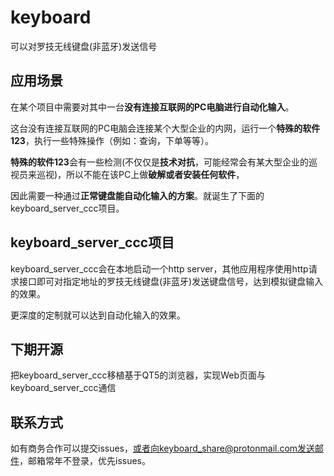 # keyboard
可以对罗技无线键盘(非蓝牙)发送信号

## 应用场景

在某个项目中需要对其中一台**没有连接互联网的PC电脑进行自动化输入**。

这台没有连接互联网的PC电脑会连接某个大型企业的内网，运行一个**特殊的软件123**，执行一些特殊操作（例如：查询，下单等等）。

**特殊的软件123**会有一些检测(不仅仅是**技术对抗**，可能经常会有某大型企业的巡视员来巡视)，所以不能在该PC上做**破解或者安装任何软件**，

因此需要一种通过**正常键盘能自动化输入的方案**。就诞生了下面的keyboard_server_ccc项目。



## keyboard_server_ccc项目

keyboard_server_ccc会在本地启动一个http server，其他应用程序使用http请求接口即可对指定地址的罗技无线键盘(非蓝牙)发送键盘信号，达到模拟键盘输入的效果。

更深度的定制就可以达到自动化输入的效果。



## 下期开源

把keyboard_server_ccc移植基于QT5的浏览器，实现Web页面与keyboard_server_ccc通信



## 联系方式

如有商务合作可以提交issues，或者向keyboard_share@protonmail.com发送邮件，邮箱常年不登录，优先issues。


